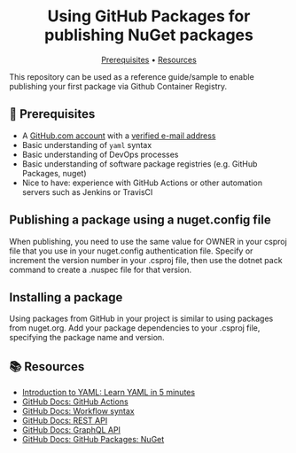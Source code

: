 <h1 align="center">Using GitHub Packages for publishing NuGet packages</h1>

<p align="center">
  <a href="#mega-prerequisites">Prerequisites</a> •  
  <a href="#books-resources">Resources</a>
</p>

This repository can be used as a reference guide/sample to enable publishing your first package via Github Container Registry.

## :mega: Prerequisites

- A [GitHub.com account](https://github.com/join) with a [verified e-mail address](https://docs.github.com/en/free-pro-team@latest/github/getting-started-with-github/verifying-your-email-address)
- Basic understanding of `yaml` syntax
- Basic understanding of DevOps processes
- Basic understanding of software package registries (e.g. GitHub Packages, nuget)
- Nice to have: experience with GitHub Actions or other automation servers such as Jenkins or TravisCI

## Publishing a package using a nuget.config file

When publishing, you need to use the same value for OWNER in your csproj file that you use in your nuget.config authentication file. Specify or increment the version number in your .csproj file, then use the dotnet pack command to create a .nuspec file for that version. 

## Installing a package
Using packages from GitHub in your project is similar to using packages from nuget.org. Add your package dependencies to your .csproj file, specifying the package name and version. 

## :books: Resources

- [Introduction to YAML: Learn YAML in 5 minutes](https://www.codeproject.com/Articles/1214409/Learn-YAML-in-five-minutes)
- [GitHub Docs: GitHub Actions](https://docs.github.com/actions)
- [GitHub Docs: Workflow syntax](https://docs.github.com/actions/reference/workflow-syntax-for-github-actions)
- [GitHub Docs: REST API](https://docs.github.com/rest)
- [GitHub Docs: GraphQL API](https://docs.github.com/graphql)
- [GitHub Docs: GitHub Packages: NuGet](https://docs.github.com/en/packages/working-with-a-github-packages-registry/working-with-the-nuget-registry)
